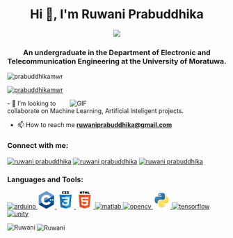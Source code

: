 

<h1 align="center">Hi 👋, I'm Ruwani Prabuddhika</h1>

<p align="center">
  <img src="https://readme-typing-svg.herokuapp.com?color=0078D7&lines=Welcome+to+my+GitHub+Profile!;I+am+Machine Learning, Artificial Inteligent Enthusiast!;Let%27s+Collaborate+on+Amazing+Projects!" />
</p>

<h3 align="center">An undergraduate in the Department of Electronic and Telecommunication Engineering at the University of Moratuwa.</h3>

<p align="left"> <img src="https://komarev.com/ghpvc/?username=prabuddhikamwr&label=Profile%20views&color=0e75b6&style=flat" alt="prabuddhikamwr" /> </p>

<p align="left"> <a href="https://github.com/ryo-ma/github-profile-trophy"><img src="https://github-profile-trophy.vercel.app/?username=prabuddhikamwr" alt="prabuddhikamwr" /></a> </p>
<img align="right" alt="GIF" src="https://media1.giphy.com/media/v1.Y2lkPTc5MGI3NjExZzJ2azJqd3MwNnhlaG9zc2pxeW01b2pnbDdjbjUzbHN0cDEyZW5iMiZlcD12MV9pbnRlcm5hbF9naWZfYnlfaWQmY3Q9Zw/j6NaTTkaqWS6RoV3qt/giphy.gif" width="360px"/>
- 👯 I’m looking to collaborate on Machine Learning, Artificial Inteligent projects.

- 📫 How to reach me **ruwaniprabuddhika@gmail.com**

<h3 align="left">Connect with me:</h3>
<p align="left">
<a href="https://linkedin.com/in/ruwani prabuddhika" target="blank"><img align="center" src="https://raw.githubusercontent.com/rahuldkjain/github-profile-readme-generator/master/src/images/icons/Social/linked-in-alt.svg" alt="ruwani prabuddhika" height="30" width="40" /></a>
<a href="https://kaggle.com/ruwani prabuddhika" target="blank"><img align="center" src="https://raw.githubusercontent.com/rahuldkjain/github-profile-readme-generator/master/src/images/icons/Social/kaggle.svg" alt="ruwani prabuddhika" height="30" width="40" /></a>
<a href="https://www.hackerrank.com/ruwani prabuddhika" target="blank"><img align="center" src="https://raw.githubusercontent.com/rahuldkjain/github-profile-readme-generator/master/src/images/icons/Social/hackerrank.svg" alt="ruwani prabuddhika" height="30" width="40" /></a>
</p>

<h3 align="left">Languages and Tools:</h3>
<p align="left"> <a href="https://www.arduino.cc/" target="_blank" rel="noreferrer"> <img src="https://cdn.worldvectorlogo.com/logos/arduino-1.svg" alt="arduino" width="40" height="40"/> </a> <a href="https://www.w3schools.com/cpp/" target="_blank" rel="noreferrer"> <img src="https://raw.githubusercontent.com/devicons/devicon/master/icons/cplusplus/cplusplus-original.svg" alt="cplusplus" width="40" height="40"/> </a> <a href="https://www.w3schools.com/css/" target="_blank" rel="noreferrer"> <img src="https://raw.githubusercontent.com/devicons/devicon/master/icons/css3/css3-original-wordmark.svg" alt="css3" width="40" height="40"/> </a> <a href="https://www.w3.org/html/" target="_blank" rel="noreferrer"> <img src="https://raw.githubusercontent.com/devicons/devicon/master/icons/html5/html5-original-wordmark.svg" alt="html5" width="40" height="40"/> </a> <a href="https://www.mathworks.com/" target="_blank" rel="noreferrer"> <img src="https://upload.wikimedia.org/wikipedia/commons/2/21/Matlab_Logo.png" alt="matlab" width="40" height="40"/> </a> <a href="https://opencv.org/" target="_blank" rel="noreferrer"> <img src="https://www.vectorlogo.zone/logos/opencv/opencv-icon.svg" alt="opencv" width="40" height="40"/> </a> <a href="https://www.python.org" target="_blank" rel="noreferrer"> <img src="https://raw.githubusercontent.com/devicons/devicon/master/icons/python/python-original.svg" alt="python" width="40" height="40"/> </a> <a href="https://www.tensorflow.org" target="_blank" rel="noreferrer"> <img src="https://www.vectorlogo.zone/logos/tensorflow/tensorflow-icon.svg" alt="tensorflow" width="40" height="40"/> </a> <a href="https://unity.com/" target="_blank" rel="noreferrer"> <img src="https://www.vectorlogo.zone/logos/unity3d/unity3d-icon.svg" alt="unity" width="40" height="40"/> </a> </p>

<p><img align="left" src="https://github-readme-stats.vercel.app/api/top-langs?username=prabuddhikamwr&show_icons=true&locale=en&layout=compact" alt="Ruwani" /></p>

<p>&nbsp;<img align="center" src="https://github-readme-stats.vercel.app/api?username=prabuddhikamwr&show_icons=true&locale=en" alt="Ruwani" /></p>

